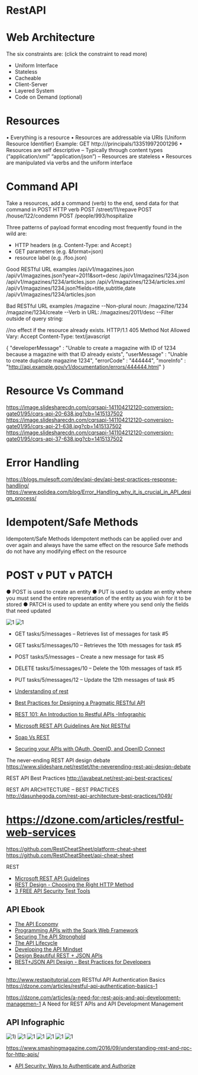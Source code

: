 # RestAPI

# Web Architecture
The six constraints are: (click the constraint to read more)
* Uniform Interface
* Stateless
* Cacheable
* Client-Server
* Layered System
* Code on Demand (optional)



# Resources 
• Everything is a resource 
• Resources are addressable via URIs (Uniform Resource Identifier) Example: GET http://<pref>/principals/133519972001296 
• Resources are self descriptive – Typically through content types (“application/xml” “application/json”) – Resources are stateless 
• Resources are manipulated via verbs and the uniform interface

# Command API
Take a resources, add a command (verb) to the end, send data for that command in POST HTTP verb
POST /street/11/repave
POST /house/122/condemn
POST /people/993/hospitalize

Three patterns of payload format encoding most frequently found in the wild are:
* HTTP headers (e.g. Content-Type: and Accept:)
* GET parameters (e.g. &format=json)
* resource label (e.g. /foo.json)

Good RESTful URL examples
/api/v1/magazines.json 
/api/v1/magazines.json?year=2011&sort=desc 
/api/v1/magazines/1234.json 
/api/v1/magazines/1234/articles.json 
/api/v1/magazines/1234/articles.xml 
/api/v1/magazines/1234.json?fields=title,subtitle,date
/api/v1/magazines/1234/articles.json 


Bad RESTful URL examples
/magazine --Non-plural noun:
/magazine/1234 
/magazine/1234/create	--Verb in URL:
/magazines/2011/desc 	--Filter outside of query string:


//no effect if the resource already exists.
HTTP/1.1 405 Method Not Allowed
Vary: Accept
Content-Type: text/javascript

{
  "developerMessage" : "Unable to create a magazine with ID of 1234 because a magazine with that ID already exists",
  "userMessage" : "Unable to create duplicate magazine 1234",
  "errorCode" : "444444",
  "moreInfo" : "http://api.example.gov/v1/documentation/errors/444444.html"
}




# Resource Vs Command
https://image.slidesharecdn.com/cqrsapi-141104212120-conversion-gate01/95/cqrs-api-20-638.jpg?cb=1415137502
https://image.slidesharecdn.com/cqrsapi-141104212120-conversion-gate01/95/cqrs-api-21-638.jpg?cb=1415137502
https://image.slidesharecdn.com/cqrsapi-141104212120-conversion-gate01/95/cqrs-api-37-638.jpg?cb=1415137502

# Error Handling
https://blogs.mulesoft.com/dev/api-dev/api-best-practices-response-handling/	
https://www.polidea.com/blog/Error_Handling_why_it_is_crucial_in_API_design_process/



# Idempotent/Safe Methods

Idempotent/Safe Methods 
Idempotent methods can be applied over and over again and always have the same effect on the resource 
Safe methods do not have any modifying effect on the resource


# POST v PUT v PATCH 
● POST is used to create an entity 
● PUT is used to update an entity where you must send the entire representation of the entity as you wish for it to be stored 
● PATCH is used to update an entity where you send only the fields that need updated





![1](http://networkop.co.uk/images/rest-crud.png)
![1](http://blog.ciaranoconnor.me/content/images/2016/02/RESTful-API-design-1014x457.jpg)


* GET tasks/5/messages – Retrieves list of messages for task #5
* GET tasks/5/messages/10 – Retrieves the 10th messages for task #5
* POST tasks/5/messages – Create a new message for task #5
* DELETE tasks/5/messages/10 – Delete the 10th messages of task #5
* PUT tasks/5/messages/12 – Update the 12th messages of task #5


* [Understanding of rest](https://scotch.io/bar-talk/a-quick-understanding-of-rest)
* [Best Practices for Designing a Pragmatic RESTful API](http://www.vinaysahni.com/best-practices-for-a-pragmatic-restful-api)
* [REST 101: An Introduction to Restful APIs -Infographic](https://dzone.com/articles/rest-101-an-introduction-to-restful-apis-infograph)
* [Microsoft REST API Guidelines Are Not RESTful](https://www.infoq.com/news/2016/07/microsoft-rest-api)
* [Soap Vs REST](http://nordicapis.com/rest-vs-soap-nordic-apis-infographic-comparison/)
* [Securing your APIs with OAuth, OpenID, and OpenID Connect](http://www.slideshare.net/lobster1234/securing-your-apis-with-oauth-openid-and-openid-connect)

The never-ending REST API design debate
https://www.slideshare.net/restlet/the-neverending-rest-api-design-debate

REST API Best Practices
http://javabeat.net/rest-api-best-practices/

REST API ARCHITECTURE – BEST PRACTICES
http://dasunhegoda.com/rest-api-architecture-best-practices/1049/

# https://dzone.com/articles/restful-web-services

https://github.com/RestCheatSheet/platform-cheat-sheet
https://github.com/RestCheatSheet/api-cheat-sheet

REST
* [Microsoft REST API Guidelines](https://github.com/Microsoft/api-guidelines/blob/master/Guidelines.md)
* [REST Design - Choosing the Right HTTP Method](http://codeahoy.com/2016/07/04/rest-design-choosing-the-right-http-method)
* [3 FREE API Security Test Tools](https://www.joecolantonio.com/2016/07/19/3-free-api-security-tools/)

## API Ebook
* [The API Economy](http://nordicapis.com/wp-content/uploads/theapieconomy.pdf)
* [Programming APIs with the Spark Web Framework](http://nordicapis.com/wp-content/uploads/using-spark-java-to-program-apis.pdf)
* [Securing The API Stronghold](http://nordicapis.com/wp-content/uploads/securing-the-api-stronghold.pdf)
* [The API Lifecycle](http://nordicapis.com/wp-content/uploads/theapilifecycle.pdf)
* [Developing the API Mindset](http://nordicapis.com/wp-content/uploads/developingtheapimindset.pdf)
* [Design Beautiful REST + JSON APIs](http://www.slideshare.net/stormpath/rest-jsonapis)
* [REST+JSON API Design - Best Practices for Developers](https://www.youtube.com/watch?v=hdSrT4yjS1g)
* 
http://www.restapitutorial.com
RESTful API Authentication Basics
https://dzone.com/articles/restful-api-authentication-basics-1


https://dzone.com/articles/a-need-for-rest-apis-and-api-development-managemen-1
A Need for REST APIs and API Development Management


## API Infographic
![1](http://www.platform28.com/wp-content/uploads/2015/02/Infographic-3.png))
![1](http://d27n205l7rookf.cloudfront.net/wp-content/uploads/2015/01/API-Infographic-Final.jpg)
![1](http://blog.smartbear.com/wp-content/uploads/2016/08/REST-101-Infographic-Final.png)
![1](https://www.api2cart.com/wp-content/uploads/2015/07/JSON-REST-vs-XML-SOAP.png)
![1](http://media02.hongkiat.com/rest-restful-api-dev/01-restful-rest-diagram-api.jpg)
![1](https://s-media-cache-ak0.pinimg.com/564x/8d/9e/33/8d9e33a75699e3dc95eaf1f00e547ab5.jpg)
![1](https://657cea1304d5d92ee105-33ee89321dddef28209b83f19f06774f.ssl.cf1.rackcdn.com/Cloud_DNS_Infographic-1-71149d726aad5000c246d7303d0fd9055e00ee46fef088768a311c073f61dfc5.png)

https://www.smashingmagazine.com/2016/09/understanding-rest-and-rpc-for-http-apis/
* [API Security: Ways to Authenticate and Authorize](https://dzone.com/articles/api-security-ways-to-authenticate-and-authorize)
